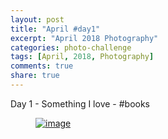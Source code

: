 ```yaml
---
layout: post
title: "April #day1"
excerpt: "April 2018 Photography"
categories: photo-challenge
tags: [April, 2018, Photography]
comments: true
share: true
---
```

Day 1 - Something I love - #books


<figure>
	<a href="{{site.url}}/images/photo-challenge/April-2018/day1.jpg"><img src="{{site.url}}/images/photo-challenge/April-2018/day1.jpg" alt="image"></a>
</figure>
